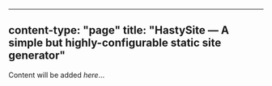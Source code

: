 -----
content-type: "page"
title: "HastySite &mdash; A simple but highly-configurable static site generator"
-----

Content will be added *here*...
